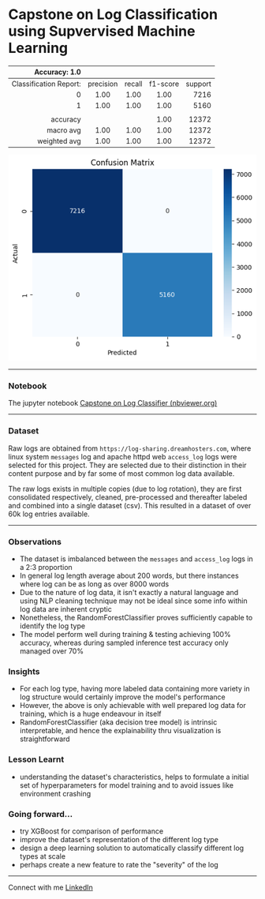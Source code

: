 # Capstone on Log Classification using Supvervised Machine Learning

|          Accuracy: 1.0 |           |        |          |         |
| ---------------------: | :-------: | :----: | :------: | ------: |
| Classification Report: | precision | recall | f1-score | support |
|                      0 |   1.00    |  1.00  |   1.00   |    7216 |
|                      1 |   1.00    |  1.00  |   1.00   |    5160 |
|                        |           |        |          |         |
|               accuracy |           |        |   1.00   |   12372 |
|              macro avg |   1.00    |  1.00  |   1.00   |   12372 |
|           weighted avg |   1.00    |  1.00  |   1.00   |   12372 |


![Classifier Confusion Matrix](assets/confusion_matrix.png)

---
### Notebook
The jupyter notebook [Capstone on Log Classifier (nbviewer.org)](https://nbviewer.org/github/fc510/sctp-caps-log-classifier/blob/main/sctp_ml_log_data_RandomForestClassifier.ipynb)

***
### Dataset
Raw logs are obtained from `https://log-sharing.dreamhosters.com`, where linux system `messages` log and apache httpd web `access_log` logs were selected for this project. They are selected due to their distinction in their content purpose and by far some of most common log data available.

The raw logs exists in multiple copies (due to log rotation), they are first consolidated respectively, cleaned, pre-processed and thereafter labeled and combined into a single dataset (csv). This resulted in a dataset of over 60k log entries available.

***
### Observations

- The dataset is imbalanced between the `messages` and `access_log` logs in a 2:3 proportion
- In general log length average about 200 words, but there instances where log can be as long as over 8000 words
- Due to the nature of log data, it isn't exactly a natural language and using NLP cleaning technique may not be ideal since some info within log data are inherent cryptic
- Nonetheless, the RandomForestClassifier proves sufficiently capable to identify the log type
- The model perform well during training & testing achieving 100% accuracy, whereas during sampled inference test accuracy only managed over 70%

### Insights

- For each log type, having more labeled data containing more variety in log structure would certainly improve the model's performance
- However, the above is only achievable with well prepared log data for training, which is a huge endeavour in itself
- RandomForestClassifier (aka decision tree model) is intrinsic interpretable, and hence the explainability thru visualization is straightforward

### Lesson Learnt

- understanding the dataset's characteristics, helps to formulate a initial set of hyperparameters for model training and to avoid issues like environment crashing

### Going forward...

- try XGBoost for comparison of performance
- improve the dataset's representation of the different log type
- design a deep learning solution to automatically classify different log types at scale
- perhaps create a new feature to rate the "severity" of the log


***
Connect with me [LinkedIn](https://www.linkedin.com/in/franklinchui/) 



